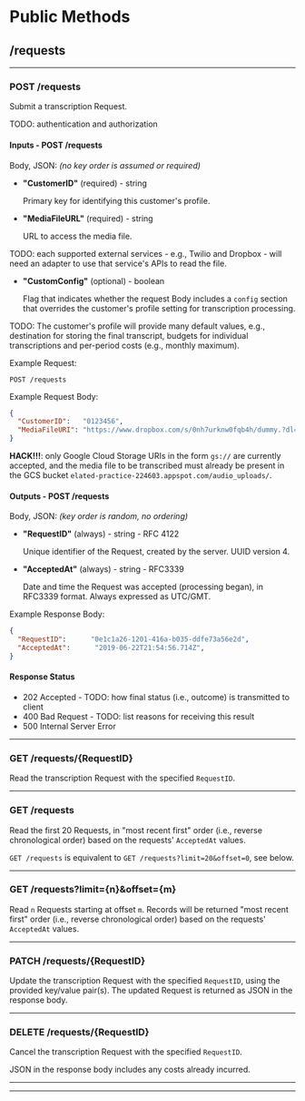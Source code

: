 # Public Methods

## /requests

---

### POST /requests

Submit a transcription Request.

TODO: authentication and authorization

#### Inputs - POST /requests

Body, JSON: *(no key order is assumed or required)*

* **"CustomerID"** (required) - string

    Primary key for identifying this customer's profile.

* **"MediaFileURL"** (required) - string

    URL to access the media file.
  
TODO: each supported external services - e.g., Twilio and Dropbox - will need an adapter to use that service's APIs to read the file.

* **"CustomConfig"** (optional) - boolean

    Flag that indicates whether the request Body includes a `config` section that overrides the customer's profile setting for transcription processing.

TODO: The customer's profile will provide many default values, e.g., destination for storing the final transcript, budgets for individual transcriptions and per-period costs (e.g., monthly maximum).

Example Request:

`POST /requests`

Example Request Body:

```json
{
  "CustomerID":   "0123456",
  "MediaFileURI": "https://www.dropbox.com/s/0nh7urknw0fqb4h/dummy.?dl=0"
}
```

**HACK!!!**: only Google Cloud Storage URIs in the form `gs://` are currently accepted, and the media file to be transcribed must already be present in the GCS bucket `elated-practice-224603.appspot.com/audio_uploads/`.

#### Outputs - POST /requests

Body, JSON: *(key order is random, no ordering)*

* **"RequestID"** (always) - string - RFC 4122

    Unique identifier of the Request, created by the server. UUID version 4.

* **"AcceptedAt"** (always) - string - RFC3339

    Date and time the Request was accepted (processing began), in RFC3339 format. Always expressed as UTC/GMT.

Example Response Body:

```json
{
  "RequestID":      "0e1c1a26-1201-416a-b035-ddfe73a56e2d",
  "AcceptedAt":      "2019-06-22T21:54:56.714Z",
}
```

#### Response Status

* 202 Accepted - TODO: how final status (i.e., outcome) is transmitted to client
* 400 Bad Request - TODO: list reasons for receiving this result
* 500 Internal Server Error

---

### GET /requests/\{RequestID}

Read the transcription Request with the specified `RequestID`.

---

### GET /requests

Read the first 20 Requests, in "most recent first" order (i.e., reverse chronological order) based on the requests' `AcceptedAt` values.

`GET /requests` is equivalent to `GET /requests?limit=20&offset=0`, see below.

---

### GET /requests?limit=\{n}&offset=\{m}

Read `n` Requests starting at offset `m`. Records will be returned "most recent first" order (i.e., reverse chronological order) based on the requests' `AcceptedAt` values.

---

### PATCH /requests/\{RequestID}

Update the transcription Request with the specified `RequestID`, using the provided key/value pair(s). The updated Request is returned as JSON in the response body.

---

### DELETE /requests/\{RequestID}

Cancel the transcription Request with the specified `RequestID`.

JSON in the response body includes any costs already incurred.

---
---

